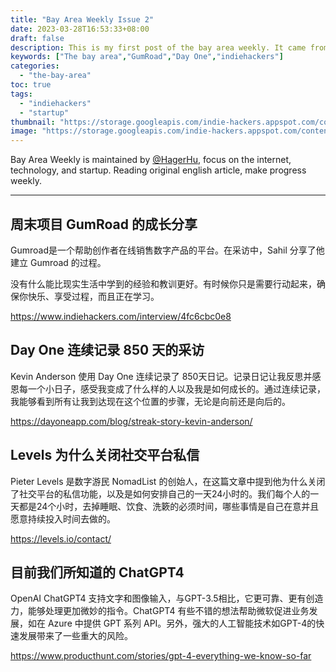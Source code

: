 ```yaml
---
title: "Bay Area Weekly Issue 2"
date: 2023-03-28T16:53:33+08:00
draft: false
description: This is my first post of the bay area weekly. It came from wanquribao. Since wanquribao has not back online, I think i can start with weekly report myself, focusing on startup, quantified self and internet.
keywords: ["The bay area","GumRoad","Day One","indiehackers"]
categories:
  - "the-bay-area"
toc: true
tags:
  - "indiehackers"
  - "startup"
thumbnail: "https://storage.googleapis.com/indie-hackers.appspot.com/content/gumroad__home.jpg"
image: "https://storage.googleapis.com/indie-hackers.appspot.com/content/gumroad__home.jpg"
---
```


Bay Area Weekly is maintained by [@HagerHu](https://twitter.com/hagerhu), focus on the internet, technology, and startup. Reading original english article, make progress weekly.

---

## 周末项目 GumRoad 的成长分享

Gumroad是一个帮助创作者在线销售数字产品的平台。在采访中，Sahil 分享了他建立 Gumroad 的过程。

没有什么能比现实生活中学到的经验和教训更好。有时候你只是需要行动起来，确保你快乐、享受过程，而且正在学习。

<https://www.indiehackers.com/interview/4fc6cbc0e8>

## Day One 连续记录 850 天的采访

Kevin Anderson 使用 Day One 连续记录了 850天日记。记录日记让我反思并感恩每一个小日子，感受我变成了什么样的人以及我是如何成长的。通过连续记录，我能够看到所有让我到达现在这个位置的步骤，无论是向前还是向后的。

<https://dayoneapp.com/blog/streak-story-kevin-anderson/>

## Levels 为什么关闭社交平台私信

Pieter Levels 是数字游民 NomadList 的创始人，在这篇文章中提到他为什么关闭了社交平台的私信功能，以及是如何安排自己的一天24小时的。我们每个人的一天都是24个小时，去掉睡眠、饮食、洗簌的必须时间，哪些事情是自己在意并且愿意持续投入时间去做的。

<https://levels.io/contact/>

## 目前我们所知道的 ChatGPT4

OpenAI ChatGPT4 支持文字和图像输入，与GPT-3.5相比，它更可靠、更有创造力，能够处理更加微妙的指令。ChatGPT4 有些不错的想法帮助微软促进业务发展，如在 Azure 中提供 GPT 系列 API。另外，强大的人工智能技术如GPT-4的快速发展带来了一些重大的风险。

<https://www.producthunt.com/stories/gpt-4-everything-we-know-so-far>
